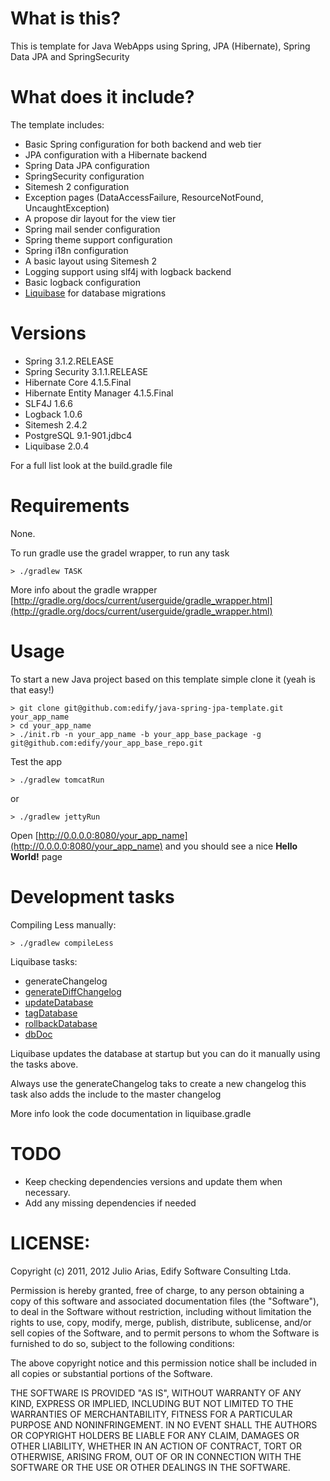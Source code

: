 # What is this?

This is template for Java WebApps using Spring, JPA (Hibernate), Spring Data JPA and SpringSecurity

# What does it include?

The template includes:

* Basic Spring configuration for both backend and web tier
* JPA configuration with a Hibernate backend
* Spring Data JPA configuration
* SpringSecurity configuration
* Sitemesh 2 configuration
* Exception pages (DataAccessFailure, ResourceNotFound, UncaughtException)
* A propose dir layout for the view tier
* Spring mail sender configuration
* Spring theme support configuration
* Spring i18n configuration
* A basic layout using Sitemesh 2
* Logging support using slf4j with logback backend
* Basic logback configuration
* [Liquibase](http://www.liquibase.org) for database migrations

# Versions

* Spring                   3.1.2.RELEASE
* Spring Security          3.1.1.RELEASE
* Hibernate Core           4.1.5.Final
* Hibernate Entity Manager 4.1.5.Final
* SLF4J                    1.6.6
* Logback                  1.0.6
* Sitemesh                 2.4.2   
* PostgreSQL               9.1-901.jdbc4
* Liquibase                2.0.4

For a full list look at the build.gradle file

# Requirements

None.

To run gradle use the gradel wrapper, to run any task

    > ./gradlew TASK
    
More info about the gradle wrapper [http://gradle.org/docs/current/userguide/gradle_wrapper.html](http://gradle.org/docs/current/userguide/gradle_wrapper.html)

# Usage

To start a new Java project based on this template simple clone it (yeah is that easy!)

    > git clone git@github.com:edify/java-spring-jpa-template.git your_app_name
    > cd your_app_name
    > ./init.rb -n your_app_name -b your_app_base_package -g git@github.com:edify/your_app_base_repo.git

Test the app

    > ./gradlew tomcatRun

or

    > ./gradlew jettyRun

Open [http://0.0.0.0:8080/your_app_name](http://0.0.0.0:8080/your_app_name) and you should see a nice **Hello World!** page

# Development tasks

Compiling Less manually:

    > ./gradlew compileLess

Liquibase tasks:

* generateChangelog
* [generateDiffChangelog](http://www.liquibase.org/manual/updatedatabase_ant_task)
* [updateDatabase](http://www.liquibase.org/manual/updatedatabase_ant_task)
* [tagDatabase](http://www.liquibase.org/manual/tagdatabase_ant_task)
* [rollbackDatabase](http://www.liquibase.org/manual/rollbackdatabase_ant_task)
* [dbDoc](http://www.liquibase.org/manual/dbdoc_ant_task)

Liquibase updates the database at startup but you can do it manually using the tasks above.

Always use the generateChangelog taks to create a new changelog this task also adds the include to the master changelog

More info look the code documentation in liquibase.gradle

# TODO

* Keep checking dependencies versions and update them when necessary.
* Add any missing dependencies if needed

# LICENSE:

Copyright (c) 2011, 2012 Julio Arias, Edify Software Consulting Ltda.

Permission is hereby granted, free of charge, to any person
obtaining a copy of this software and associated documentation
files (the "Software"), to deal in the Software without
restriction, including without limitation the rights to use,
copy, modify, merge, publish, distribute, sublicense, and/or sell
copies of the Software, and to permit persons to whom the
Software is furnished to do so, subject to the following
conditions:

The above copyright notice and this permission notice shall be
included in all copies or substantial portions of the Software.

THE SOFTWARE IS PROVIDED "AS IS", WITHOUT WARRANTY OF ANY KIND,
EXPRESS OR IMPLIED, INCLUDING BUT NOT LIMITED TO THE WARRANTIES
OF MERCHANTABILITY, FITNESS FOR A PARTICULAR PURPOSE AND
NONINFRINGEMENT. IN NO EVENT SHALL THE AUTHORS OR COPYRIGHT
HOLDERS BE LIABLE FOR ANY CLAIM, DAMAGES OR OTHER LIABILITY,
WHETHER IN AN ACTION OF CONTRACT, TORT OR OTHERWISE, ARISING
FROM, OUT OF OR IN CONNECTION WITH THE SOFTWARE OR THE USE OR
OTHER DEALINGS IN THE SOFTWARE.
